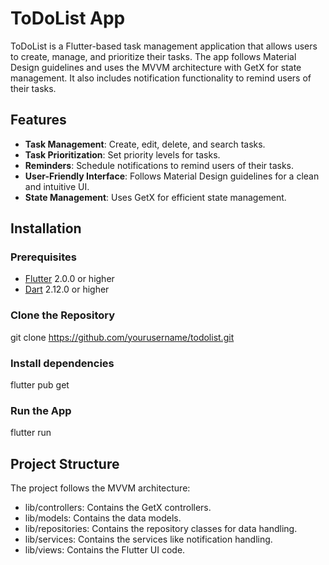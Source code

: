 # ToDoList App

ToDoList is a Flutter-based task management application that allows users to create, manage, and prioritize their tasks. The app follows Material Design guidelines and uses the MVVM architecture with GetX for state management. It also includes notification functionality to remind users of their tasks.

## Features

- **Task Management**: Create, edit, delete, and search tasks.
- **Task Prioritization**: Set priority levels for tasks.
- **Reminders**: Schedule notifications to remind users of their tasks.
- **User-Friendly Interface**: Follows Material Design guidelines for a clean and intuitive UI.
- **State Management**: Uses GetX for efficient state management.


## Installation

### Prerequisites

- [Flutter](https://flutter.dev/docs/get-started/install) 2.0.0 or higher
- [Dart](https://dart.dev/get-dart) 2.12.0 or higher

### Clone the Repository

git clone https://github.com/yourusername/todolist.git


### Install dependencies
flutter pub get

### Run the App
flutter run


## Project Structure 

The project follows the MVVM architecture:

- lib/controllers: Contains the GetX controllers.
- lib/models: Contains the data models.
- lib/repositories: Contains the repository classes for data handling.
- lib/services: Contains the services like notification handling.
- lib/views: Contains the Flutter UI code.



